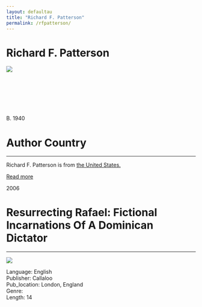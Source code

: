 ```yaml
---
layout: defaultau
title: "Richard F. Patterson"
permalink: /rfpatterson/
---
```

<!-- partial:index.partial.html -->
<div class="content">
     <h1>Richard F. Patterson</h1>
    <div class="quote">
        <div><img src="https://i1.rgstatic.net/ii/profile.image/327593359364102-1455115751420_Q128/Richard-Patterson-5.jpg" class="logo"></div>
    </div>
    <div class="timeline">
        <div style="padding-bottom:100px;"></div>
        <div class="block">
             <div class="date right"><p class="right"> B. 1940 </p></div>
            <div class="dot"></div>
            <div class="left first">
            <div class="author_country">
                <h1>Author Country</h1><hr>
          <div class="aclocation">  <p>Richard F. Patterson is from <a href="{{ site.baseurl }}/1">the United States.</a></p></div>
              <div class="acreadmore">  <a href="https://en.wikipedia.org/wiki/Orlando_Patterson" target="_blank">Read more</a></div>
            </div>
            </div>
        <div class="block">
            <div class="date left"><p class="left">2006</p></div>
            <div class="dot"></div>
            <div class="right">
                <h1>Resurrecting Rafael: Fictional Incarnations Of A Dominican Dictator</h1><hr>
                <p><img src="https://muse.jhu.edu/article/196142/pdfimage"></p>
                <p>
                Language: English<br/>
                Publisher: Callaloo<br/>
                Pub_location: London, England<br/>
                Genre:
<br/>
                Length: 14<br/>                   </p>
            </div>
        </div>
  <!-- partial -->
<script src='https://cdnjs.cloudflare.com/ajax/libs/jquery/3.1.1/jquery.min.js'></script><script  src="{{ site.baseurl }}/assets/js/authorscript.js"></script>